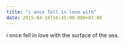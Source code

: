 ```yaml
---
title: "i once fell in love with"
date: 2015-04-16T16:45:00.000+02:00
---
```

i once fell in love with the surface of the sea.
